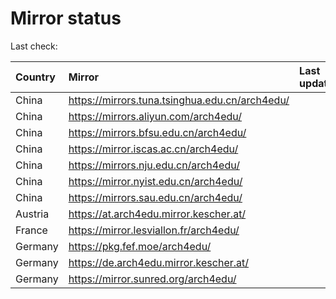 <script src="./time.js"></script>
# Mirror status
Last check: <script type="text/javascript">localize(1698524184.1340504);</script>

|Country|Mirror|Last update|
|:------|:-----|:----------|
|China|https://mirrors.tuna.tsinghua.edu.cn/arch4edu/|<script type="text/javascript">localize(1698474578);</script>|
|China|https://mirrors.aliyun.com/arch4edu/|<script type="text/javascript">localize(1698474578);</script>|
|China|https://mirrors.bfsu.edu.cn/arch4edu/|<script type="text/javascript">localize(1698474578);</script>|
|China|https://mirror.iscas.ac.cn/arch4edu/|<script type="text/javascript">localize(1698474578);</script>|
|China|https://mirrors.nju.edu.cn/arch4edu/|<script type="text/javascript">localize(1698431590);</script>|
|China|https://mirror.nyist.edu.cn/arch4edu/|<script type="text/javascript">localize(1698474578);</script>|
|China|https://mirrors.sau.edu.cn/arch4edu/|<script type="text/javascript">localize(1698517769);</script>|
|Austria|https://at.arch4edu.mirror.kescher.at/|<script type="text/javascript">localize(1698517769);</script>|
|France|https://mirror.lesviallon.fr/arch4edu/|<script type="text/javascript">localize(1698474578);</script>|
|Germany|https://pkg.fef.moe/arch4edu/|<script type="text/javascript">localize(1698517769);</script>|
|Germany|https://de.arch4edu.mirror.kescher.at/|<script type="text/javascript">localize(1698517769);</script>|
|Germany|https://mirror.sunred.org/arch4edu/|<script type="text/javascript">localize(1698517769);</script>|

<script src="./tablefilter/tablefilter.js"></script>
<script src="./table.js"></script>
